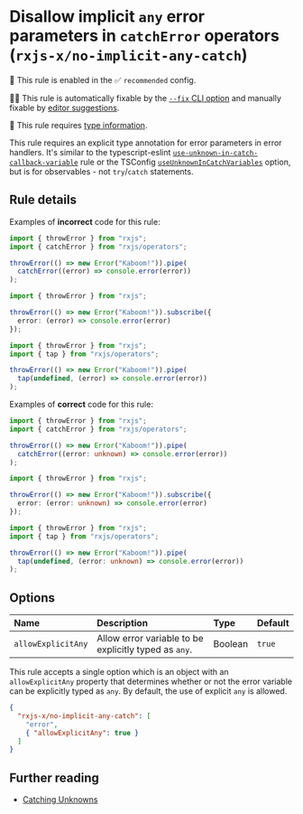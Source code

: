 # Disallow implicit `any` error parameters in `catchError` operators (`rxjs-x/no-implicit-any-catch`)

💼 This rule is enabled in the ✅ `recommended` config.

🔧💡 This rule is automatically fixable by the [`--fix` CLI option](https://eslint.org/docs/latest/user-guide/command-line-interface#--fix) and manually fixable by [editor suggestions](https://eslint.org/docs/latest/use/core-concepts#rule-suggestions).

💭 This rule requires [type information](https://typescript-eslint.io/linting/typed-linting).

<!-- end auto-generated rule header -->

This rule requires an explicit type annotation for error parameters in error handlers. It's similar to the typescript-eslint [`use-unknown-in-catch-callback-variable`](https://typescript-eslint.io/rules/use-unknown-in-catch-callback-variable/) rule or the TSConfig [`useUnknownInCatchVariables`](https://www.typescriptlang.org/tsconfig/#useUnknownInCatchVariables) option, but is for observables - not `try`/`catch` statements.

## Rule details

Examples of **incorrect** code for this rule:

```ts
import { throwError } from "rxjs";
import { catchError } from "rxjs/operators";

throwError(() => new Error("Kaboom!")).pipe(
  catchError((error) => console.error(error))
);
```

```ts
import { throwError } from "rxjs";

throwError(() => new Error("Kaboom!")).subscribe({
  error: (error) => console.error(error)
});
```

```ts
import { throwError } from "rxjs";
import { tap } from "rxjs/operators";

throwError(() => new Error("Kaboom!")).pipe(
  tap(undefined, (error) => console.error(error))
);
```

Examples of **correct** code for this rule:

```ts
import { throwError } from "rxjs";
import { catchError } from "rxjs/operators";

throwError(() => new Error("Kaboom!")).pipe(
  catchError((error: unknown) => console.error(error))
);
```

```ts
import { throwError } from "rxjs";

throwError(() => new Error("Kaboom!")).subscribe({
  error: (error: unknown) => console.error(error)
});
```

```ts
import { throwError } from "rxjs";
import { tap } from "rxjs/operators";

throwError(() => new Error("Kaboom!")).pipe(
  tap(undefined, (error: unknown) => console.error(error))
);
```

## Options

<!-- begin auto-generated rule options list -->

| Name               | Description                                           | Type    | Default |
| :----------------- | :---------------------------------------------------- | :------ | :------ |
| `allowExplicitAny` | Allow error variable to be explicitly typed as `any`. | Boolean | `true`  |

<!-- end auto-generated rule options list -->

This rule accepts a single option which is an object with an `allowExplicitAny` property that determines whether or not the error variable can be explicitly typed as `any`. By default, the use of explicit `any` is allowed.

```json
{
  "rxjs-x/no-implicit-any-catch": [
    "error",
    { "allowExplicitAny": true }
  ]
}
```

## Further reading

- [Catching Unknowns](https://ncjamieson.com/catching-unknowns/)
